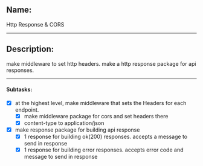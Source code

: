 ## Name:
Http Response & CORS

---
## Description:
make middleware to set http headers.
make a http response package for api responses.

---
#### Subtasks:
- [x] at the highest level, make middleware that sets the Headers for each endpoint.
    - [x] make middleware package for cors and set headers there
    - [x] content-type to application/json
- [x] make response package for building api response
    - [x] 1 response for building ok(200) responses. accepts a message to send in response
    - [x] 1 response for building error responses. accepts error code and message to send in response